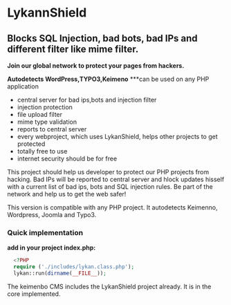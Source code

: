 # LykannShield
## Blocks SQL Injection, bad bots, bad IPs and different filter like mime filter.

**Join our global network to protect your pages from hackers.** 

**Autodetects WordPress,TYPO3,Keimeno**
***can be used on any PHP application

- central server for bad ips,bots and injection filter
- injection protection
- file upload filter
- mime type validation
- reports to central server
- every webproject, which uses LykanShield, helps other projects to get protected
- totally free to use
- internet security should be for free

This project should help us developer to protect our PHP projects from hacking. Bad IPs will be reported to central server 
and hlock updates hisself with a current list of bad ips, bots and SQL injection rules.
Be part of the network and help us to get the web safer!
 
This version is compatible with any PHP project. It autodetects Keimenno, Wordpress, Joomla and Typo3.
 
### Quick implementation
**add in your project index.php:**

```php
  <?PHP
  require ('./includes/lykan.class.php');
  lykan::run(dirname(__FILE__));
```
 
The keimenbo CMS includes the LykanShield project already. It is in the core implemented.
